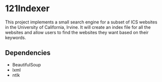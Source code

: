 # 121Indexer
This project implements a small search engine for a subset of ICS websites in the University of California, Irvine. It will create an index file for all the websites and allow users to find the websites they want based on their keywords.

## Dependencies
  + BeautifulSoup
  + lxml
  + ntlk

